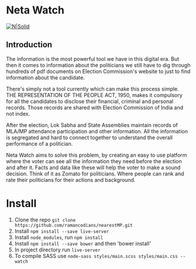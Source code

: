 # Neta Watch

[![N|Solid](https://c1.iggcdn.com/indiegogo-media-prod-cld/image/upload/c_fill,f_auto,h_225,w_380/v1515393332/hvbhmkzisxg1h1ydleey.jpg)](https://nodesource.com/products/nsolid)

## Introduction


The information is the most powerful tool we have in this digital era. But then it comes to information about the politicians we still have to dig through hundreds of pdf documents on Election Commission's website to just to find information about the candidate.

There's simply not a tool currently which can make this process simple.
THE REPRESENTATION OF THE PEOPLE ACT, 1950, makes it compulsory for all
the candidates to disclose their financial, criminal and personal records. Those records are shared with Election Commission of India and not index.

After the election, Lok Sabha and State Assemblies maintain records of MLA/MP attendance participation and other information. All the information is segregated and hard to connect together to understand the overall performance of a politician.

Neta Watch aims to solve this problem, by creating an easy to use platform where the voter can see all the information they need before the election and after it. Facts and data like these will help the voter to make a sound decision.
Think of it as Zomato for politicians. Where people can rank and rate their politicians for their actions and background.


# Install

1. Clone the repo `git clone https://github.com/ramancodians/nearestMP.git`
2. Install `npm install --save live-server`
3. Install `node_modules`, run `npm install`
4. Install `npm install --save bower` and then 'bower install'
5. In project directory run `live-server`
6. To compile SASS use `node-sass styles/main.scss styles/main.css --watch`
